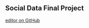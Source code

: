## Social Data Final Project

[editor on GitHub](https://github.com/Iman1997/socialdatawebsite/edit/gh-pages/index.md)

<html lang="en">
  <head>
      <meta charset="utf-8">
      <title>Bokeh Plot</title>
        <script type="text/javascript" src="https://cdn.bokeh.org/bokeh/release/bokeh-2.4.2.min.js"></script>
        <script type="text/javascript">
            Bokeh.set_log_level("info");
        </script>  
  </head>
  <body>
              <div class="bk-root" id="086a0bb3-4878-4a31-9b52-f856897c20e6" data-root-id="1986"></div> 
        <script type="application/json" id="2587">
          {"1860289c-3ef2-45ee-8f95-f5b0a6f41348":{"defs":[],"roots":{"references":[{"attributes":{"tabs":[{"id":"1875"},{"id":"1930"},{"id":"1985"}]},"id":"1986","type":"Tabs"},{"attributes":{"below":[{"id":"1943"}],"center":[{"id":"1946"},{"id":"1950"},{"id":"1981"}],"left":[{"id":"1947"}],"renderers":[{"id":"1969"}],"title":{"id":"1933"},"toolbar":{"id":"1958"},"x_range":{"id":"1935"},"x_scale":{"id":"1939"},"y_range":{"id":"1937"},"y_scale":{"id":"1941"}},"id":"1932","subtype":"Figure","type":"Plot"},{"attributes":{"click_policy":"mute","coordinates":null,"group":null,"items":[{"id":"1982"}]},"id":"1981","type":"Legend"},{"attributes":{"source":{"id":"1931"}},"id":"1970","type":"CDSView"},{"attributes":{"fill_alpha":{"value":0.2},"fill_color":{"value":"#748074"},"hatch_alpha":{"value":0.2},"hatch_color":{"value":"#748074"},"line_alpha":{"value":0.2},"line_color":{"value":"white"},"top":{"field":"SpotPriceDKK"},"x":{"field":"Hour"}},"id":"1968","type":"VBar"},{"attributes":{"coordinates":null,"data_source":{"id":"1931"},"glyph":{"id":"1966"},"group":null,"hover_glyph":null,"muted_glyph":{"id":"1968"},"nonselection_glyph":{"id":"1967"},"view":{"id":"1970"}},"id":"1969","type":"GlyphRenderer"},{"attributes":{"data":{"Month":[1,2,3,4,5,6,7,8,9,10,11,12],"SpotPriceDKK":{"__ndarray__":"xiRqTKJ2aEC5HoXr0f9gQPLmRdCI32FAorLD1OW/XUByMCgHg1xgQEqf9EmfI2pACjmSkCOCZ0Dk/zz+T49xQFft6Ux2JnJA3CfMocdnaEDQHTkhlqxrQM0CA0xYC3FA","dtype":"float64","order":"little","shape":[12]}},"selected":{"id":"1869"},"selection_policy":{"id":"1868"}},"id":"1821","type":"ColumnDataSource"},{"attributes":{"label":{"value":"Hourly energy price"},"renderers":[{"id":"1969"}]},"id":"1982","type":"LegendItem"},{"attributes":{},"id":"1897","type":"WheelZoomTool"},{"attributes":{},"id":"1880","type":"DataRange1d"},{"attributes":{},"id":"1893","type":"BasicTicker"},{"attributes":{},"id":"1889","type":"BasicTicker"},{"attributes":{"axis":{"id":"1833"},"coordinates":null,"group":null,"ticker":null},"id":"1836","type":"Grid"},{"attributes":{"bottom_units":"screen","coordinates":null,"fill_alpha":0.5,"fill_color":"lightgrey","group":null,"left_units":"screen","level":"overlay","line_alpha":1.0,"line_color":"black","line_dash":[4,4],"line_width":2,"right_units":"screen","syncable":false,"top_units":"screen"},"id":"1847","type":"BoxAnnotation"},{"attributes":{},"id":"1829","type":"LinearScale"},{"attributes":{},"id":"1901","type":"HelpTool"},{"attributes":{"callback":null,"renderers":[{"id":"1969"}],"tooltips":[["Hourly energy price","@SpotPriceDKK"]]},"id":"1983","type":"HoverTool"},{"attributes":{},"id":"1831","type":"LinearScale"},{"attributes":{"axis":{"id":"1888"},"coordinates":null,"group":null,"ticker":null},"id":"1891","type":"Grid"},{"attributes":{"axis_label":"Day of week","coordinates":null,"formatter":{"id":"1921"},"group":null,"major_label_policy":{"id":"1922"},"ticker":{"id":"1889"}},"id":"1888","type":"LinearAxis"},{"attributes":{"axis":{"id":"1892"},"coordinates":null,"dimension":1,"group":null,"ticker":null},"id":"1895","type":"Grid"},{"attributes":{},"id":"1884","type":"LinearScale"},{"attributes":{"fill_alpha":{"value":0.1},"fill_color":{"value":"#748074"},"hatch_alpha":{"value":0.1},"hatch_color":{"value":"#748074"},"line_alpha":{"value":0.1},"line_color":{"value":"white"},"top":{"field":"SpotPriceDKK"},"x":{"field":"Month"}},"id":"1857","type":"VBar"},{"attributes":{"axis_label":"Energy price","coordinates":null,"formatter":{"id":"1918"},"group":null,"major_label_policy":{"id":"1919"},"ticker":{"id":"1893"}},"id":"1892","type":"LinearAxis"},{"attributes":{},"id":"1973","type":"BasicTickFormatter"},{"attributes":{},"id":"1886","type":"LinearScale"},{"attributes":{"coordinates":null,"group":null,"text":"Weekly energy price"},"id":"1878","type":"Title"},{"attributes":{"child":{"id":"1877"},"title":"Daily"},"id":"1930","type":"Panel"},{"attributes":{},"id":"1974","type":"AllLabels"},{"attributes":{},"id":"1882","type":"DataRange1d"},{"attributes":{"fill_alpha":{"value":0.1},"fill_color":{"value":"#748074"},"hatch_alpha":{"value":0.1},"hatch_color":{"value":"#748074"},"line_alpha":{"value":0.1},"line_color":{"value":"white"},"top":{"field":"SpotPriceDKK"},"x":{"field":"Weekday"}},"id":"1912","type":"VBar"},{"attributes":{},"id":"1976","type":"BasicTickFormatter"},{"attributes":{},"id":"1896","type":"PanTool"},{"attributes":{"overlay":{"id":"1902"}},"id":"1898","type":"BoxZoomTool"},{"attributes":{"axis":{"id":"1837"},"coordinates":null,"dimension":1,"group":null,"ticker":null},"id":"1840","type":"Grid"},{"attributes":{},"id":"1899","type":"SaveTool"},{"attributes":{},"id":"1977","type":"AllLabels"},{"attributes":{},"id":"1900","type":"ResetTool"},{"attributes":{"bottom_units":"screen","coordinates":null,"fill_alpha":0.5,"fill_color":"lightgrey","group":null,"left_units":"screen","level":"overlay","line_alpha":1.0,"line_color":"black","line_dash":[4,4],"line_width":2,"right_units":"screen","syncable":false,"top_units":"screen"},"id":"1902","type":"BoxAnnotation"},{"attributes":{},"id":"1838","type":"BasicTicker"},{"attributes":{"source":{"id":"1876"}},"id":"1915","type":"CDSView"},{"attributes":{},"id":"1924","type":"Selection"},{"attributes":{},"id":"1978","type":"UnionRenderers"},{"attributes":{"data":{"SpotPriceDKK":{"__ndarray__":"kl8s+QUga0CpZjdDAE9sQDcFmYhR4GtANPguV6Zfa0ALGxfYB3prQK+6d0hUjGNA+OP2yyf7X0A=","dtype":"float64","order":"little","shape":[7]},"Weekday":[0,1,2,3,4,5,6]},"selected":{"id":"1924"},"selection_policy":{"id":"1923"}},"id":"1876","type":"ColumnDataSource"},{"attributes":{"source":{"id":"1821"}},"id":"1860","type":"CDSView"},{"attributes":{},"id":"1979","type":"Selection"},{"attributes":{"fill_color":{"value":"#748074"},"hatch_color":{"value":"#748074"},"line_color":{"value":"white"},"top":{"field":"SpotPriceDKK"},"x":{"field":"Weekday"}},"id":"1911","type":"VBar"},{"attributes":{"axis_label":"Month of year","coordinates":null,"formatter":{"id":"1866"},"group":null,"major_label_policy":{"id":"1867"},"ticker":{"id":"1834"}},"id":"1833","type":"LinearAxis"},{"attributes":{"tools":[{"id":"1841"},{"id":"1842"},{"id":"1843"},{"id":"1844"},{"id":"1845"},{"id":"1846"},{"id":"1873"}]},"id":"1848","type":"Toolbar"},{"attributes":{},"id":"1923","type":"UnionRenderers"},{"attributes":{"click_policy":"mute","coordinates":null,"group":null,"items":[{"id":"1872"}]},"id":"1871","type":"Legend"},{"attributes":{},"id":"1834","type":"BasicTicker"},{"attributes":{"fill_alpha":{"value":0.2},"fill_color":{"value":"#748074"},"hatch_alpha":{"value":0.2},"hatch_color":{"value":"#748074"},"line_alpha":{"value":0.2},"line_color":{"value":"white"},"top":{"field":"SpotPriceDKK"},"x":{"field":"Month"}},"id":"1858","type":"VBar"},{"attributes":{"label":{"value":"Monthly energy price"},"renderers":[{"id":"1859"}]},"id":"1872","type":"LegendItem"},{"attributes":{"coordinates":null,"data_source":{"id":"1821"},"glyph":{"id":"1856"},"group":null,"hover_glyph":null,"muted_glyph":{"id":"1858"},"nonselection_glyph":{"id":"1857"},"view":{"id":"1860"}},"id":"1859","type":"GlyphRenderer"},{"attributes":{"axis_label":"Energy price","coordinates":null,"formatter":{"id":"1863"},"group":null,"major_label_policy":{"id":"1864"},"ticker":{"id":"1838"}},"id":"1837","type":"LinearAxis"},{"attributes":{"below":[{"id":"1888"}],"center":[{"id":"1891"},{"id":"1895"},{"id":"1926"}],"left":[{"id":"1892"}],"renderers":[{"id":"1914"}],"title":{"id":"1878"},"toolbar":{"id":"1903"},"x_range":{"id":"1880"},"x_scale":{"id":"1884"},"y_range":{"id":"1882"},"y_scale":{"id":"1886"}},"id":"1877","subtype":"Figure","type":"Plot"},{"attributes":{"coordinates":null,"data_source":{"id":"1876"},"glyph":{"id":"1911"},"group":null,"hover_glyph":null,"muted_glyph":{"id":"1913"},"nonselection_glyph":{"id":"1912"},"view":{"id":"1915"}},"id":"1914","type":"GlyphRenderer"},{"attributes":{"callback":null,"renderers":[{"id":"1859"}],"tooltips":[["Monthly energy price","@SpotPriceDKK"]]},"id":"1873","type":"HoverTool"},{"attributes":{"click_policy":"mute","coordinates":null,"group":null,"items":[{"id":"1927"}]},"id":"1926","type":"Legend"},{"attributes":{"data":{"Hour":[0,1,2,3,4,5,6,7,8,9,10,11,12,13,14,15,16,17,18,19,20,21,22,23],"SpotPriceDKK":{"__ndarray__":"3rZETPOCYkA8W1xUbadgQAR6DSuvLl9Aop/OX7U7XkD3Qml4jH1fQHRVkiDr02FA1nMznsU8Z0CIppCsxeZtQOy8SrhLl3BAM/WsT8i4bkCRR5Wr7ExsQPsA2VUcImtABbm5VCShaUDn8JGWlRxoQH4m1L5WHGdAzAcix07EZ0AgaVnJa/ppQCd919OtaG9AqSn3Xvu+cEAoVi3wIy9xQFEM1R7RXm5AuEhguMTkakAhs6NRekBoQPqBm6VddmRA","dtype":"float64","order":"little","shape":[24]}},"selected":{"id":"1979"},"selection_policy":{"id":"1978"}},"id":"1931","type":"ColumnDataSource"},{"attributes":{"tools":[{"id":"1896"},{"id":"1897"},{"id":"1898"},{"id":"1899"},{"id":"1900"},{"id":"1901"},{"id":"1928"}]},"id":"1903","type":"Toolbar"},{"attributes":{"callback":null,"renderers":[{"id":"1914"}],"tooltips":[["Weekly energy price","@SpotPriceDKK"]]},"id":"1928","type":"HoverTool"},{"attributes":{"label":{"value":"Weekly energy price"},"renderers":[{"id":"1914"}]},"id":"1927","type":"LegendItem"},{"attributes":{"fill_alpha":{"value":0.2},"fill_color":{"value":"#748074"},"hatch_alpha":{"value":0.2},"hatch_color":{"value":"#748074"},"line_alpha":{"value":0.2},"line_color":{"value":"white"},"top":{"field":"SpotPriceDKK"},"x":{"field":"Weekday"}},"id":"1913","type":"VBar"},{"attributes":{"fill_color":{"value":"#748074"},"hatch_color":{"value":"#748074"},"line_color":{"value":"white"},"top":{"field":"SpotPriceDKK"},"x":{"field":"Hour"}},"id":"1966","type":"VBar"},{"attributes":{"coordinates":null,"group":null,"text":"Monthly energy price"},"id":"1823","type":"Title"},{"attributes":{},"id":"1827","type":"DataRange1d"},{"attributes":{},"id":"1825","type":"DataRange1d"},{"attributes":{},"id":"1869","type":"Selection"},{"attributes":{},"id":"1868","type":"UnionRenderers"},{"attributes":{},"id":"1918","type":"BasicTickFormatter"},{"attributes":{},"id":"1864","type":"AllLabels"},{"attributes":{},"id":"1919","type":"AllLabels"},{"attributes":{},"id":"1952","type":"WheelZoomTool"},{"attributes":{},"id":"1935","type":"DataRange1d"},{"attributes":{},"id":"1921","type":"BasicTickFormatter"},{"attributes":{"axis":{"id":"1947"},"coordinates":null,"dimension":1,"group":null,"ticker":null},"id":"1950","type":"Grid"},{"attributes":{},"id":"1845","type":"ResetTool"},{"attributes":{},"id":"1844","type":"SaveTool"},{"attributes":{},"id":"1922","type":"AllLabels"},{"attributes":{},"id":"1948","type":"BasicTicker"},{"attributes":{},"id":"1944","type":"BasicTicker"},{"attributes":{},"id":"1863","type":"BasicTickFormatter"},{"attributes":{},"id":"1954","type":"SaveTool"},{"attributes":{"axis_label":"Energy price","coordinates":null,"formatter":{"id":"1973"},"group":null,"major_label_policy":{"id":"1974"},"ticker":{"id":"1948"}},"id":"1947","type":"LinearAxis"},{"attributes":{},"id":"1846","type":"HelpTool"},{"attributes":{"child":{"id":"1932"},"title":"Hourly"},"id":"1985","type":"Panel"},{"attributes":{},"id":"1841","type":"PanTool"},{"attributes":{},"id":"1867","type":"AllLabels"},{"attributes":{"axis_label":"Hour of day","coordinates":null,"formatter":{"id":"1976"},"group":null,"major_label_policy":{"id":"1977"},"ticker":{"id":"1944"}},"id":"1943","type":"LinearAxis"},{"attributes":{},"id":"1939","type":"LinearScale"},{"attributes":{"overlay":{"id":"1957"}},"id":"1953","type":"BoxZoomTool"},{"attributes":{},"id":"1955","type":"ResetTool"},{"attributes":{"fill_color":{"value":"#748074"},"hatch_color":{"value":"#748074"},"line_color":{"value":"white"},"top":{"field":"SpotPriceDKK"},"x":{"field":"Month"}},"id":"1856","type":"VBar"},{"attributes":{"coordinates":null,"group":null,"text":"Hourly energy price"},"id":"1933","type":"Title"},{"attributes":{},"id":"1842","type":"WheelZoomTool"},{"attributes":{},"id":"1941","type":"LinearScale"},{"attributes":{},"id":"1956","type":"HelpTool"},{"attributes":{"fill_alpha":{"value":0.1},"fill_color":{"value":"#748074"},"hatch_alpha":{"value":0.1},"hatch_color":{"value":"#748074"},"line_alpha":{"value":0.1},"line_color":{"value":"white"},"top":{"field":"SpotPriceDKK"},"x":{"field":"Hour"}},"id":"1967","type":"VBar"},{"attributes":{},"id":"1937","type":"DataRange1d"},{"attributes":{"axis":{"id":"1943"},"coordinates":null,"group":null,"ticker":null},"id":"1946","type":"Grid"},{"attributes":{"bottom_units":"screen","coordinates":null,"fill_alpha":0.5,"fill_color":"lightgrey","group":null,"left_units":"screen","level":"overlay","line_alpha":1.0,"line_color":"black","line_dash":[4,4],"line_width":2,"right_units":"screen","syncable":false,"top_units":"screen"},"id":"1957","type":"BoxAnnotation"},{"attributes":{"child":{"id":"1822"},"title":"Monthly"},"id":"1875","type":"Panel"},{"attributes":{},"id":"1951","type":"PanTool"},{"attributes":{"tools":[{"id":"1951"},{"id":"1952"},{"id":"1953"},{"id":"1954"},{"id":"1955"},{"id":"1956"},{"id":"1983"}]},"id":"1958","type":"Toolbar"},{"attributes":{"overlay":{"id":"1847"}},"id":"1843","type":"BoxZoomTool"},{"attributes":{"below":[{"id":"1833"}],"center":[{"id":"1836"},{"id":"1840"},{"id":"1871"}],"left":[{"id":"1837"}],"renderers":[{"id":"1859"}],"title":{"id":"1823"},"toolbar":{"id":"1848"},"x_range":{"id":"1825"},"x_scale":{"id":"1829"},"y_range":{"id":"1827"},"y_scale":{"id":"1831"}},"id":"1822","subtype":"Figure","type":"Plot"},{"attributes":{},"id":"1866","type":"BasicTickFormatter"}],"root_ids":["1986"]},"title":"Bokeh Application","version":"2.4.2"}}
        </script>
        <script type="text/javascript">
          (function() {
            const fn = function() {
              Bokeh.safely(function() {
                (function(root) {
                  function embed_document(root) {
                    
                  const docs_json = document.getElementById('2587').textContent;
                  const render_items = [{"docid":"1860289c-3ef2-45ee-8f95-f5b0a6f41348","root_ids":["1986"],"roots":{"1986":"086a0bb3-4878-4a31-9b52-f856897c20e6"}}];
                  root.Bokeh.embed.embed_items(docs_json, render_items);
                
                  }
                  if (root.Bokeh !== undefined) {
                    embed_document(root);
                  } else {
                    let attempts = 0;
                    const timer = setInterval(function(root) {
                      if (root.Bokeh !== undefined) {
                        clearInterval(timer);
                        embed_document(root);
                      } else {
                        attempts++;
                        if (attempts > 100) {
                          clearInterval(timer);
                          console.log("Bokeh: ERROR: Unable to run BokehJS code because BokehJS library is missing");
                        }
                      }
                    }, 10, root)
                  }
                })(window);
              });
            };
            if (document.readyState != "loading") fn();
            else document.addEventListener("DOMContentLoaded", fn);
          })();
        </script>
  </body>
</html>

<html lang="en">
  <head>
      <meta charset="utf-8">
      <title>Bokeh Plot</title>  
        <script type="text/javascript" src="https://cdn.bokeh.org/bokeh/release/bokeh-2.4.2.min.js"></script>
        <script type="text/javascript">
            Bokeh.set_log_level("info");
        </script>  
  </head>
  <body>
              <div class="bk-root" id="cb082558-90ac-4ed5-8fd0-d5d1c013297c" data-root-id="5807"></div>
         <script type="application/json" id="6624">
          {"5b117451-04a4-4d11-a886-641847ffa203":{"defs":[],"roots":{"references":[{"attributes":{"tabs":[{"id":"5806"},{"id":"5733"},{"id":"4769"}]},"id":"5807","type":"Tabs"},{"attributes":{"source":{"id":"3115"}},"id":"5717","type":"CDSView"},{"attributes":{"source":{"id":"3114"}},"id":"5699","type":"CDSView"},{"attributes":{},"id":"5673","type":"BasicTicker"},{"attributes":{"source":{"id":"3189"}},"id":"4735","type":"CDSView"},{"attributes":{"below":[{"id":"5672"}],"center":[{"id":"5675"},{"id":"5679"},{"id":"5710"}],"left":[{"id":"5676"}],"renderers":[{"id":"5698"},{"id":"5716"}],"title":{"id":"5662"},"toolbar":{"id":"5687"},"x_range":{"id":"5664"},"x_scale":{"id":"5668"},"y_range":{"id":"5666"},"y_scale":{"id":"5670"}},"id":"5661","subtype":"Figure","type":"Plot"},{"attributes":{"overlay":{"id":"5686"}},"id":"5682","type":"BoxZoomTool"},{"attributes":{"click_policy":"mute","coordinates":null,"group":null,"items":[{"id":"5711"},{"id":"5730"}]},"id":"5710","type":"Legend"},{"attributes":{},"id":"3108","type":"Selection"},{"attributes":{"source":{"id":"3039"}},"id":"5772","type":"CDSView"},{"attributes":{"data":{"Month":{"__ndarray__":"AAAAAAAA8D8AAAAAAAAAQAAAAAAAAAhAAAAAAAAAEEAAAAAAAAAUQAAAAAAAABhAAAAAAAAAHEAAAAAAAAAgQAAAAAAAACJAAAAAAAAAJEAAAAAAAAAmQAAAAAAAAChA","dtype":"float64","order":"little","shape":[12]},"Sum":{"__ndarray__":"927+SPt9sECrVguL/tywQO1z5rxlea9AaEUjAb0ZrEDU4Twzx76rQEZGRfKDaaxAU3sgtZOqqkDMd8B8z8esQNhsq5REiqxAOik0gkOyrkB/xjymmyWwQFxHbS96ALBA","dtype":"float64","order":"little","shape":[12]},"fraction":{"__ndarray__":"/9dV/eIB5z9ABCiw+CDsPxgoF/K22e8/O40yzUS18D8WyQFAYF7wPz6lZXIg8O8/+iOsllZI8D8ZDqOXG4LwPzWQcYdIOfA/JB8Jeb3w8D86sLBxr8XwP2PR70ilBfA/","dtype":"float64","order":"little","shape":[12]}},"selected":{"id":"3088"},"selection_policy":{"id":"3087"}},"id":"3039","type":"ColumnDataSource"},{"attributes":{},"id":"3183","type":"Selection"},{"attributes":{},"id":"3258","type":"Selection"},{"attributes":{"fill_alpha":{"value":0.2},"fill_color":{"value":"#748074"},"hatch_alpha":{"value":0.2},"hatch_color":{"value":"#748074"},"line_alpha":{"value":0.2},"line_color":{"value":"white"},"top":{"field":"Sum"},"x":{"field":"Weekday"}},"id":"5697","type":"VBar"},{"attributes":{"fill_alpha":{"value":0.2},"fill_color":{"value":"#748074"},"hatch_alpha":{"value":0.2},"hatch_color":{"value":"#748074"},"line_alpha":{"value":0.2},"line_color":{"value":"white"},"top":{"field":"Sum"},"x":{"field":"Hour"}},"id":"4733","type":"VBar"},{"attributes":{},"id":"3182","type":"UnionRenderers"},{"attributes":{"coordinates":null,"data_source":{"id":"3114"},"glyph":{"id":"5695"},"group":null,"hover_glyph":null,"muted_glyph":{"id":"5697"},"nonselection_glyph":{"id":"5696"},"view":{"id":"5699"}},"id":"5698","type":"GlyphRenderer"},{"attributes":{"coordinates":null,"data_source":{"id":"3189"},"glyph":{"id":"4731"},"group":null,"hover_glyph":null,"muted_glyph":{"id":"4733"},"nonselection_glyph":{"id":"4732"},"view":{"id":"4735"}},"id":"4734","type":"GlyphRenderer"},{"attributes":{},"id":"5756","type":"SaveTool"},{"attributes":{"click_policy":"mute","coordinates":null,"group":null,"items":[{"id":"5784"},{"id":"5803"}]},"id":"5783","type":"Legend"},{"attributes":{"label":{"value":"Daily average green production (MWh/h)"},"renderers":[{"id":"5716"}]},"id":"5730","type":"LegendItem"},{"attributes":{},"id":"3107","type":"UnionRenderers"},{"attributes":{},"id":"3257","type":"UnionRenderers"},{"attributes":{"fill_alpha":{"value":0.2},"fill_color":{"value":"#748074"},"hatch_alpha":{"value":0.2},"hatch_color":{"value":"#748074"},"line_alpha":{"value":0.2},"line_color":{"value":"white"},"top":{"field":"Sum"},"x":{"field":"Month"}},"id":"5770","type":"VBar"},{"attributes":{"coordinates":null,"data_source":{"id":"3039"},"glyph":{"id":"5768"},"group":null,"hover_glyph":null,"muted_glyph":{"id":"5770"},"nonselection_glyph":{"id":"5769"},"view":{"id":"5772"}},"id":"5771","type":"GlyphRenderer"},{"attributes":{},"id":"5666","type":"DataRange1d"},{"attributes":{"label":{"value":"Monthly average production (MWh/h)"},"renderers":[{"id":"5771"}]},"id":"5784","type":"LegendItem"},{"attributes":{"coordinates":null,"group":null,"text":"Daily average production (MWh/h)"},"id":"5662","type":"Title"},{"attributes":{"tools":[{"id":"5753"},{"id":"5754"},{"id":"5755"},{"id":"5756"},{"id":"5757"},{"id":"5758"},{"id":"5804"}]},"id":"5760","type":"Toolbar"},{"attributes":{"fill_alpha":{"value":0.1},"fill_color":{"value":"#748074"},"hatch_alpha":{"value":0.1},"hatch_color":{"value":"#748074"},"line_alpha":{"value":0.1},"line_color":{"value":"white"},"top":{"field":"Sum"},"x":{"field":"Weekday"}},"id":"5696","type":"VBar"},{"attributes":{},"id":"5668","type":"LinearScale"},{"attributes":{"coordinates":null,"group":null,"text":"Hourly average production (MWh/h)"},"id":"4698","type":"Title"},{"attributes":{"fill_alpha":{"value":0.2},"fill_color":{"value":"green"},"hatch_alpha":{"value":0.2},"hatch_color":{"value":"green"},"line_alpha":{"value":0.2},"line_color":{"value":"white"},"top":{"field":"Sum"},"x":{"field":"Weekday"}},"id":"5715","type":"VBar"},{"attributes":{},"id":"5680","type":"PanTool"},{"attributes":{"source":{"id":"3040"}},"id":"5790","type":"CDSView"},{"attributes":{},"id":"5754","type":"WheelZoomTool"},{"attributes":{"coordinates":null,"data_source":{"id":"3115"},"glyph":{"id":"5713"},"group":null,"hover_glyph":null,"muted_glyph":{"id":"5715"},"nonselection_glyph":{"id":"5714"},"view":{"id":"5717"}},"id":"5716","type":"GlyphRenderer"},{"attributes":{"data":{"OffshoreWindPower":{"__ndarray__":"1m09pLtDhkBCw811mkWGQMwjxjxi2IZAYLqLFRx7h0B/U55LNJyFQPSRTDgRS4dARpAvJK67iEA=","dtype":"float64","order":"little","shape":[7]},"OnshoreWindPower":{"__ndarray__":"WvasoxYFkECtpSdH0yGQQKGjCzq67JBAglG97/mikUA4qLadpuyOQDmLUcUr3ZFAfi40jwe4lEA=","dtype":"float64","order":"little","shape":[7]},"SolarPower":{"__ndarray__":"U46bOFTtYkDo6hS1h5piQLs3sHsDK2JAPzWsDlVAYkBri4MFxZ9hQDEFs1ht4WBAiSO9VnDnX0A=","dtype":"float64","order":"little","shape":[7]},"Sum":{"__ndarray__":"Dx/f/J6EnUCrJLF48ZedQH685MdLnp5AWrVYnJKon0BJ71oVZnicQNk0jgzinp9AbORb0yqKoUA=","dtype":"float64","order":"little","shape":[7]},"Weekday":{"__ndarray__":"AAAAAAAAAAAAAAAAAADwPwAAAAAAAABAAAAAAAAACEAAAAAAAAAQQAAAAAAAABRAAAAAAAAAGEA=","dtype":"float64","order":"little","shape":[7]}},"selected":{"id":"3183"},"selection_policy":{"id":"3182"}},"id":"3115","type":"ColumnDataSource"},{"attributes":{"bottom_units":"screen","coordinates":null,"fill_alpha":0.5,"fill_color":"lightgrey","group":null,"left_units":"screen","level":"overlay","line_alpha":1.0,"line_color":"black","line_dash":[4,4],"line_width":2,"right_units":"screen","syncable":false,"top_units":"screen"},"id":"5759","type":"BoxAnnotation"},{"attributes":{},"id":"4738","type":"BasicTickFormatter"},{"attributes":{"axis_label":"Average production (MWh/h)","coordinates":null,"formatter":{"id":"5775"},"group":null,"major_label_policy":{"id":"5776"},"ticker":{"id":"5750"}},"id":"5749","type":"LinearAxis"},{"attributes":{},"id":"5683","type":"SaveTool"},{"attributes":{},"id":"5750","type":"BasicTicker"},{"attributes":{"fill_alpha":{"value":0.1},"fill_color":{"value":"green"},"hatch_alpha":{"value":0.1},"hatch_color":{"value":"green"},"line_alpha":{"value":0.1},"line_color":{"value":"white"},"top":{"field":"Sum"},"x":{"field":"Weekday"}},"id":"5714","type":"VBar"},{"attributes":{},"id":"4739","type":"AllLabels"},{"attributes":{"below":[{"id":"5745"}],"center":[{"id":"5748"},{"id":"5752"},{"id":"5783"}],"left":[{"id":"5749"}],"renderers":[{"id":"5771"},{"id":"5789"}],"title":{"id":"5735"},"toolbar":{"id":"5760"},"x_range":{"id":"5737"},"x_scale":{"id":"5741"},"y_range":{"id":"5739"},"y_scale":{"id":"5743"}},"id":"5734","subtype":"Figure","type":"Plot"},{"attributes":{"fill_color":{"value":"#748074"},"hatch_color":{"value":"#748074"},"line_color":{"value":"white"},"top":{"field":"Sum"},"x":{"field":"Hour"}},"id":"4731","type":"VBar"},{"attributes":{},"id":"4741","type":"BasicTickFormatter"},{"attributes":{"fill_alpha":{"value":0.1},"fill_color":{"value":"#748074"},"hatch_alpha":{"value":0.1},"hatch_color":{"value":"#748074"},"line_alpha":{"value":0.1},"line_color":{"value":"white"},"top":{"field":"Sum"},"x":{"field":"Hour"}},"id":"4732","type":"VBar"},{"attributes":{"below":[{"id":"4708"}],"center":[{"id":"4711"},{"id":"4715"},{"id":"4746"}],"left":[{"id":"4712"}],"renderers":[{"id":"4734"},{"id":"4752"}],"title":{"id":"4698"},"toolbar":{"id":"4723"},"x_range":{"id":"4700"},"x_scale":{"id":"4704"},"y_range":{"id":"4702"},"y_scale":{"id":"4706"}},"id":"4697","subtype":"Figure","type":"Plot"},{"attributes":{},"id":"5670","type":"LinearScale"},{"attributes":{"data":{"Hour":[0,1,2,3,4,5,6,7,8,9,10,11,12,13,14,15,16,17,18,19,20,21,22,23],"OffshoreWindPower":{"__ndarray__":"4bGTLfllh0CGwpkg/UyHQAuIHquCyYZAgSbpral0hkDswdmajEOGQDHzoWFZS4ZAsITJcbNyhkDUMRWCZsuGQNN1vsmZ2IZAHapd7xCMhkAN9vHcD0KGQD88oY06LYZApuMeI5HohUACxMvq5paFQG8g3+d1goVAgYN36kHbhUBQ/3Cn2baGQHkkgeodkIdAQS7xZyL3h0DfJmo/6GGIQFyCgWuva4hABDNnCVhGiEAxA3UEll6IQBpzx63nA4hA","dtype":"float64","order":"little","shape":[24]},"OnshoreWindPower":{"__ndarray__":"NiFU1clrkEBX3dVo62eQQLuc7zLVSJBA74OZykZEkEDnyqamjTWQQO/l815+B5BAaGZ9KN6jj0AznohXW6GPQNEsMmjPNpBATSNGJWSWkECm8eUKYUaRQO1yEkZEBJJA5zaZ6sNkkkCRKJa3HKCSQH0muyn6rZJABr0KmtLSkkAlE+ye8+6SQIqRmtow1pJAXgl8IS+TkkAGBx1Z8w2SQOMwGbEeZZFAS7uCGT/ckEDKi57b5LaQQA49W8E1gpBA","dtype":"float64","order":"little","shape":[24]},"SolarPower":{"__ndarray__":"aRWTVjFp+T9pFZNWMWn5P+xLCrIpe/k/n3fnmPN++T8+1gD/eaL6P7wwqY+iuBFA0TdQdeTYM0B2czF9LqhNQOhHCa1O9WBAG2rMHbfSbEDq2qfN+TB0QI9BZOqJTnhAphzBH2d5ekCN6hCh73Z6QAFpSWn7mHhAn7j+x+N2dUDNySPykQxxQAj/vujQJ2hAnfn+NFyiXEDxVrL6U9VKQFnm57rTIzJAxRX9Jfj6DkDgymFg5iz8P76xOs50Cvo/","dtype":"float64","order":"little","shape":[24]},"Sum":{"__ndarray__":"655zuCAlnEBfY3hFxBScQFNj61L1s5tADlF0XvuEm0ATbJOS/F2bQLmIVLLjPptAa7b4Xqxam0Cgc7hgoiOcQLeQsiLGwZ1An4WugMN2n0CzcWS207mgQLgQvgNCl6FA8ncMIrP7oUCbIqAKpgSiQHqI/vu5yqFAdxajQBaPoUCgwpZ3wkahQNSBefac0aBADEhiDHMsoEAuracYkhWfQKqRxbWF451AWFNJmugOnUDVJXEXO+2cQEeFcjWsipxA","dtype":"float64","order":"little","shape":[24]}},"selected":{"id":"3258"},"selection_policy":{"id":"3257"}},"id":"3190","type":"ColumnDataSource"},{"attributes":{"fill_color":{"value":"green"},"hatch_color":{"value":"green"},"line_color":{"value":"white"},"top":{"field":"Sum"},"x":{"field":"Hour"}},"id":"4749","type":"VBar"},{"attributes":{},"id":"4742","type":"AllLabels"},{"attributes":{},"id":"4700","type":"DataRange1d"},{"attributes":{},"id":"4702","type":"DataRange1d"},{"attributes":{},"id":"5775","type":"BasicTickFormatter"},{"attributes":{},"id":"4706","type":"LinearScale"},{"attributes":{"axis_label":"Average production (MWh/h)","coordinates":null,"formatter":{"id":"5702"},"group":null,"major_label_policy":{"id":"5703"},"ticker":{"id":"5677"}},"id":"5676","type":"LinearAxis"},{"attributes":{},"id":"5776","type":"AllLabels"},{"attributes":{},"id":"4709","type":"BasicTicker"},{"attributes":{"axis":{"id":"4708"},"coordinates":null,"group":null,"ticker":null},"id":"4711","type":"Grid"},{"attributes":{"fill_color":{"value":"#748074"},"hatch_color":{"value":"#748074"},"line_color":{"value":"white"},"top":{"field":"Sum"},"x":{"field":"Weekday"}},"id":"5695","type":"VBar"},{"attributes":{},"id":"4704","type":"LinearScale"},{"attributes":{},"id":"5778","type":"BasicTickFormatter"},{"attributes":{"axis_label":"Hour of day","coordinates":null,"formatter":{"id":"4741"},"group":null,"major_label_policy":{"id":"4742"},"ticker":{"id":"4709"}},"id":"4708","type":"LinearAxis"},{"attributes":{},"id":"5753","type":"PanTool"},{"attributes":{},"id":"5664","type":"DataRange1d"},{"attributes":{"fill_alpha":{"value":0.1},"fill_color":{"value":"#748074"},"hatch_alpha":{"value":0.1},"hatch_color":{"value":"#748074"},"line_alpha":{"value":0.1},"line_color":{"value":"white"},"top":{"field":"Sum"},"x":{"field":"Month"}},"id":"5769","type":"VBar"},{"attributes":{},"id":"5779","type":"AllLabels"},{"attributes":{},"id":"5677","type":"BasicTicker"},{"attributes":{"overlay":{"id":"4722"}},"id":"4718","type":"BoxZoomTool"},{"attributes":{"label":{"value":"Hourly average production (MWh/h)"},"renderers":[{"id":"4734"}]},"id":"4747","type":"LegendItem"},{"attributes":{"axis_label":"Average production (MWh/h)","coordinates":null,"formatter":{"id":"4738"},"group":null,"major_label_policy":{"id":"4739"},"ticker":{"id":"4713"}},"id":"4712","type":"LinearAxis"},{"attributes":{"label":{"value":"Monthly average green production (MWh/h)"},"renderers":[{"id":"5789"}]},"id":"5803","type":"LegendItem"},{"attributes":{},"id":"4721","type":"HelpTool"},{"attributes":{"fill_color":{"value":"green"},"hatch_color":{"value":"green"},"line_color":{"value":"white"},"top":{"field":"Sum"},"x":{"field":"Weekday"}},"id":"5713","type":"VBar"},{"attributes":{},"id":"4713","type":"BasicTicker"},{"attributes":{},"id":"4719","type":"SaveTool"},{"attributes":{},"id":"5681","type":"WheelZoomTool"},{"attributes":{},"id":"4720","type":"ResetTool"},{"attributes":{"axis":{"id":"5676"},"coordinates":null,"dimension":1,"group":null,"ticker":null},"id":"5679","type":"Grid"},{"attributes":{"axis_label":"Day of week","coordinates":null,"formatter":{"id":"5705"},"group":null,"major_label_policy":{"id":"5706"},"ticker":{"id":"5673"}},"id":"5672","type":"LinearAxis"},{"attributes":{"axis":{"id":"5672"},"coordinates":null,"group":null,"ticker":null},"id":"5675","type":"Grid"},{"attributes":{"overlay":{"id":"5759"}},"id":"5755","type":"BoxZoomTool"},{"attributes":{"axis":{"id":"5749"},"coordinates":null,"dimension":1,"group":null,"ticker":null},"id":"5752","type":"Grid"},{"attributes":{"bottom_units":"screen","coordinates":null,"fill_alpha":0.5,"fill_color":"lightgrey","group":null,"left_units":"screen","level":"overlay","line_alpha":1.0,"line_color":"black","line_dash":[4,4],"line_width":2,"right_units":"screen","syncable":false,"top_units":"screen"},"id":"4722","type":"BoxAnnotation"},{"attributes":{},"id":"5741","type":"LinearScale"},{"attributes":{"axis_label":"Month of year","coordinates":null,"formatter":{"id":"5778"},"group":null,"major_label_policy":{"id":"5779"},"ticker":{"id":"5746"}},"id":"5745","type":"LinearAxis"},{"attributes":{"tools":[{"id":"4716"},{"id":"4717"},{"id":"4718"},{"id":"4719"},{"id":"4720"},{"id":"4721"},{"id":"4767"}]},"id":"4723","type":"Toolbar"},{"attributes":{"axis":{"id":"4712"},"coordinates":null,"dimension":1,"group":null,"ticker":null},"id":"4715","type":"Grid"},{"attributes":{"fill_color":{"value":"#748074"},"hatch_color":{"value":"#748074"},"line_color":{"value":"white"},"top":{"field":"Sum"},"x":{"field":"Month"}},"id":"5768","type":"VBar"},{"attributes":{},"id":"5757","type":"ResetTool"},{"attributes":{},"id":"5758","type":"HelpTool"},{"attributes":{"axis":{"id":"5745"},"coordinates":null,"group":null,"ticker":null},"id":"5748","type":"Grid"},{"attributes":{"coordinates":null,"group":null,"text":"Monthly average production (MWh/h)"},"id":"5735","type":"Title"},{"attributes":{"click_policy":"mute","coordinates":null,"group":null,"items":[{"id":"4747"},{"id":"4766"}]},"id":"4746","type":"Legend"},{"attributes":{"fill_color":{"value":"green"},"hatch_color":{"value":"green"},"line_color":{"value":"white"},"top":{"field":"Sum"},"x":{"field":"Month"}},"id":"5786","type":"VBar"},{"attributes":{},"id":"5746","type":"BasicTicker"},{"attributes":{"label":{"value":"Daily average production (MWh/h)"},"renderers":[{"id":"5698"}]},"id":"5711","type":"LegendItem"},{"attributes":{"child":{"id":"5661"},"title":"Daily"},"id":"5733","type":"Panel"},{"attributes":{},"id":"5737","type":"DataRange1d"},{"attributes":{"data":{"Hour":[0,1,2,3,4,5,6,7,8,9,10,11,12,13,14,15,16,17,18,19,20,21,22,23],"Sum":{"__ndarray__":"eeve7YeDqEBpg5FV9J6nQEqxwdcpMqdAP3jsZMstp0C6qCh8THunQKXCxPuxoKhAcO/I31Guq0Dxkv3R5EivQG8WXvr+o7BAf+qGFEH3sED6iMEqRT2xQIbQYAg9MrFAQvNCsA/+sEAjMgyH1uKwQEnZHKR7mLBAp8gtc89RsEAJ0LSb+YewQNiLKGhzorFAI6kFFjqDsUDdzxb23Y+wQLf1tZEYUa9Alf3oJua0rUALfDixSd+rQItzAFDE56lA","dtype":"float64","order":"little","shape":[24]},"fraction":{"__ndarray__":"lBbwWhB24z//11X94gHnP0AEKLD4IOw/GCgX8rbZ7z87jTLNRLXwPxbJAUBgXvA/PqVlciDw7z/6I6yWVkjwPxkOo5cbgvA/NZBxh0g58D8kHwl5vfDwPzqwsHGvxfA/Y9HvSKUF8D8AVlrowi/vP7ILRuGR8u0/8wZdMrc27D/1t9cngN/pP5NF8u2GiOg/ELacLgQs6T8kO3v3223pP2S2p844v+k/MMHBx3p07T9b8wsab53vPzW+jEAKgvA/","dtype":"float64","order":"little","shape":[24]}},"selected":{"id":"3238"},"selection_policy":{"id":"3237"}},"id":"3189","type":"ColumnDataSource"},{"attributes":{"callback":null,"formatters":{"$Sum":"numeral"},"renderers":[{"id":"5698"}],"tooltips":[["Sum of average daily production (MWh/h)","@Sum{0.00}"],["Average fraction of daily green production (MWh/h)","@fraction"]]},"id":"5731","type":"HoverTool"},{"attributes":{},"id":"3087","type":"UnionRenderers"},{"attributes":{},"id":"5739","type":"DataRange1d"},{"attributes":{},"id":"3088","type":"Selection"},{"attributes":{},"id":"5743","type":"LinearScale"},{"attributes":{},"id":"5705","type":"BasicTickFormatter"},{"attributes":{},"id":"4716","type":"PanTool"},{"attributes":{"callback":null,"formatters":{"$Sum":"numeral"},"renderers":[{"id":"4734"}],"tooltips":[["Sum of average hourly production (MWh/h)","@Sum{0.00}"],["Average fraction of hourly green production (MWh/h)","@fraction"]]},"id":"4767","type":"HoverTool"},{"attributes":{"coordinates":null,"data_source":{"id":"3190"},"glyph":{"id":"4749"},"group":null,"hover_glyph":null,"muted_glyph":{"id":"4751"},"nonselection_glyph":{"id":"4750"},"view":{"id":"4753"}},"id":"4752","type":"GlyphRenderer"},{"attributes":{"child":{"id":"4697"},"title":"Hourly"},"id":"4769","type":"Panel"},{"attributes":{"fill_alpha":{"value":0.1},"fill_color":{"value":"green"},"hatch_alpha":{"value":0.1},"hatch_color":{"value":"green"},"line_alpha":{"value":0.1},"line_color":{"value":"white"},"top":{"field":"Sum"},"x":{"field":"Hour"}},"id":"4750","type":"VBar"},{"attributes":{},"id":"3237","type":"UnionRenderers"},{"attributes":{"source":{"id":"3190"}},"id":"4753","type":"CDSView"},{"attributes":{"fill_alpha":{"value":0.2},"fill_color":{"value":"green"},"hatch_alpha":{"value":0.2},"hatch_color":{"value":"green"},"line_alpha":{"value":0.2},"line_color":{"value":"white"},"top":{"field":"Sum"},"x":{"field":"Hour"}},"id":"4751","type":"VBar"},{"attributes":{"data":{"Month":{"__ndarray__":"AAAAAAAA8D8AAAAAAAAAQAAAAAAAAAhAAAAAAAAAEEAAAAAAAAAUQAAAAAAAABhAAAAAAAAAHEAAAAAAAAAgQAAAAAAAACJAAAAAAAAAJEAAAAAAAAAmQAAAAAAAAChA","dtype":"float64","order":"little","shape":[12]},"OffshoreWindPower":{"__ndarray__":"8Arf3XjrkEBB0iXsmVqQQEa3Ei5/NolAiVfiKKu4g0Ck+nxKfiaEQGUI4TyRZntA42mF8yujhEB6UawXJRF5QPKLJb8QE4NAi1jDY53YikBsiJM/8FiKQLNMtbjImohA","dtype":"float64","order":"little","shape":[12]},"OnshoreWindPower":{"__ndarray__":"p/m9M+VrnED33ACyg0adQC0ncI+NFJRA9tZyyh28j0Bny6hsNFWQQK3B5jqhP4RAv1jyiyXQkECM8BpexCSBQNxVrOCqs4tAOiSUDC2rkEA2/S4eIg6RQDTqM974HIxA","dtype":"float64","order":"little","shape":[12]},"SolarPower":{"__ndarray__":"UgxeKAE0MkBYaf96leVFQPhl/E+RvWFAhjccNL98a0CGgw7rTNpvQIdeEsT6snFA8R4L7zE7bED/z+P/PFJtQO4a83WDbGNAnO8xpD+zU0AnF7elAelBQN4oWKZNaiNA","dtype":"float64","order":"little","shape":[12]},"Sum":{"__ndarray__":"ZT4fCxfQpkBBVf8kJSinQMiHPKi/c6FAMR4uYPwpnUAqGUkvvWOeQJI6sJ0zZpVAjnGWwyGpnkCkBvUU84CSQEVUpz7u0JlAeu+4uK9Sn0AleiZL4smeQMZLwWa1gppA","dtype":"float64","order":"little","shape":[12]}},"selected":{"id":"3108"},"selection_policy":{"id":"3107"}},"id":"3040","type":"ColumnDataSource"},{"attributes":{"label":{"value":"Hourly average green production (MWh/h)"},"renderers":[{"id":"4752"}]},"id":"4766","type":"LegendItem"},{"attributes":{},"id":"3238","type":"Selection"},{"attributes":{},"id":"4717","type":"WheelZoomTool"},{"attributes":{},"id":"5703","type":"AllLabels"},{"attributes":{},"id":"3162","type":"UnionRenderers"},{"attributes":{},"id":"3163","type":"Selection"},{"attributes":{"callback":null,"formatters":{"$Sum":"numeral"},"renderers":[{"id":"5771"}],"tooltips":[["Sum of average monthly production (MWh/h)","@Sum{0.00}"],["Average fraction of monthly green production (MWh/h)","@fraction"]]},"id":"5804","type":"HoverTool"},{"attributes":{},"id":"5706","type":"AllLabels"},{"attributes":{"coordinates":null,"data_source":{"id":"3040"},"glyph":{"id":"5786"},"group":null,"hover_glyph":null,"muted_glyph":{"id":"5788"},"nonselection_glyph":{"id":"5787"},"view":{"id":"5790"}},"id":"5789","type":"GlyphRenderer"},{"attributes":{"child":{"id":"5734"},"title":"Monthly"},"id":"5806","type":"Panel"},{"attributes":{"fill_alpha":{"value":0.1},"fill_color":{"value":"green"},"hatch_alpha":{"value":0.1},"hatch_color":{"value":"green"},"line_alpha":{"value":0.1},"line_color":{"value":"white"},"top":{"field":"Sum"},"x":{"field":"Month"}},"id":"5787","type":"VBar"},{"attributes":{"fill_alpha":{"value":0.2},"fill_color":{"value":"green"},"hatch_alpha":{"value":0.2},"hatch_color":{"value":"green"},"line_alpha":{"value":0.2},"line_color":{"value":"white"},"top":{"field":"Sum"},"x":{"field":"Month"}},"id":"5788","type":"VBar"},{"attributes":{"data":{"Sum":{"__ndarray__":"y7OQEQIGr0BpaFMD6IGvQHlHh3eUfK9A1+Urg2Zdr0A1INDOinOuQL//81Bhh6tADJUdpn5Bq0A=","dtype":"float64","order":"little","shape":[7]},"Weekday":{"__ndarray__":"AAAAAAAAAAAAAAAAAADwPwAAAAAAAABAAAAAAAAACEAAAAAAAAAQQAAAAAAAABRAAAAAAAAAGEA=","dtype":"float64","order":"little","shape":[7]},"fraction":{"__ndarray__":"lBbwWhB24z//11X94gHnP0AEKLD4IOw/GCgX8rbZ7z87jTLNRLXwPxbJAUBgXvA/PqVlciDw7z8=","dtype":"float64","order":"little","shape":[7]}},"selected":{"id":"3163"},"selection_policy":{"id":"3162"}},"id":"3114","type":"ColumnDataSource"},{"attributes":{},"id":"5685","type":"HelpTool"},{"attributes":{},"id":"5684","type":"ResetTool"},{"attributes":{},"id":"5702","type":"BasicTickFormatter"},{"attributes":{"bottom_units":"screen","coordinates":null,"fill_alpha":0.5,"fill_color":"lightgrey","group":null,"left_units":"screen","level":"overlay","line_alpha":1.0,"line_color":"black","line_dash":[4,4],"line_width":2,"right_units":"screen","syncable":false,"top_units":"screen"},"id":"5686","type":"BoxAnnotation"},{"attributes":{"tools":[{"id":"5680"},{"id":"5681"},{"id":"5682"},{"id":"5683"},{"id":"5684"},{"id":"5685"},{"id":"5731"}]},"id":"5687","type":"Toolbar"}],"root_ids":["5807"]},"title":"Bokeh Application","version":"2.4.2"}}
        </script>
        <script type="text/javascript">
          (function() {
            const fn = function() {
              Bokeh.safely(function() {
                (function(root) {
                  function embed_document(root) {
                    
                  const docs_json = document.getElementById('6624').textContent;
                  const render_items = [{"docid":"5b117451-04a4-4d11-a886-641847ffa203","root_ids":["5807"],"roots":{"5807":"cb082558-90ac-4ed5-8fd0-d5d1c013297c"}}];
                  root.Bokeh.embed.embed_items(docs_json, render_items);
                
                  }
                  if (root.Bokeh !== undefined) {
                    embed_document(root);
                  } else {
                    let attempts = 0;
                    const timer = setInterval(function(root) {
                      if (root.Bokeh !== undefined) {
                        clearInterval(timer);
                        embed_document(root);
                      } else {
                        attempts++;
                        if (attempts > 100) {
                          clearInterval(timer);
                          console.log("Bokeh: ERROR: Unable to run BokehJS code because BokehJS library is missing");
                        }
                      }
                    }, 10, root)
                  }
                })(window);
              });
            };
            if (document.readyState != "loading") fn();
            else document.addEventListener("DOMContentLoaded", fn);
          })();
        </script>
  </body>
</html>

<html lang="en">
  <head>  
      <meta charset="utf-8">
      <title>Bokeh Plot</title>        
        <script type="text/javascript" src="https://cdn.bokeh.org/bokeh/release/bokeh-2.4.2.min.js"></script>
        <script type="text/javascript">
            Bokeh.set_log_level("info");
        </script>    
  </head>
  <body>
              <div class="bk-root" id="13a6abcd-a223-43e4-8d76-882c2fe44078" data-root-id="3264"></div>      
        <script type="application/json" id="4009">
          {"f989ff04-24fd-44be-b053-fa5a503f3a75":{"defs":[],"roots":{"references":[{"attributes":{"tabs":[{"id":"3113"},{"id":"3188"},{"id":"3263"}]},"id":"3264","type":"Tabs"},{"attributes":{},"id":"3044","type":"DataRange1d"},{"attributes":{"fill_alpha":{"value":0.1},"fill_color":{"value":"green"},"hatch_alpha":{"value":0.1},"hatch_color":{"value":"green"},"line_alpha":{"value":0.1},"line_color":{"value":"white"},"top":{"field":"Sum"},"x":{"field":"Hour"}},"id":"3244","type":"VBar"},{"attributes":{"coordinates":null,"data_source":{"id":"3190"},"glyph":{"id":"3243"},"group":null,"hover_glyph":null,"muted_glyph":{"id":"3245"},"nonselection_glyph":{"id":"3244"},"view":{"id":"3247"}},"id":"3246","type":"GlyphRenderer"},{"attributes":{"fill_alpha":{"value":0.1},"fill_color":{"value":"#748074"},"hatch_alpha":{"value":0.1},"hatch_color":{"value":"#748074"},"line_alpha":{"value":0.1},"line_color":{"value":"white"},"top":{"field":"Sum"},"x":{"field":"Month"}},"id":"3076","type":"VBar"},{"attributes":{"label":{"value":"Hourly average green production (MWh/h)"},"renderers":[{"id":"3171"}]},"id":"3185","type":"LegendItem"},{"attributes":{"child":{"id":"3041"},"title":"Monthly"},"id":"3113","type":"Panel"},{"attributes":{"tools":[{"id":"3135"},{"id":"3136"},{"id":"3137"},{"id":"3138"},{"id":"3139"},{"id":"3140"},{"id":"3186"}]},"id":"3142","type":"Toolbar"},{"attributes":{"source":{"id":"3190"}},"id":"3247","type":"CDSView"},{"attributes":{},"id":"3046","type":"DataRange1d"},{"attributes":{},"id":"3050","type":"LinearScale"},{"attributes":{"fill_alpha":{"value":0.2},"fill_color":{"value":"green"},"hatch_alpha":{"value":0.2},"hatch_color":{"value":"green"},"line_alpha":{"value":0.2},"line_color":{"value":"white"},"top":{"field":"Sum"},"x":{"field":"Hour"}},"id":"3245","type":"VBar"},{"attributes":{"coordinates":null,"group":null,"text":"Hourly average production (MWh/h)"},"id":"3042","type":"Title"},{"attributes":{"callback":null,"formatters":{"$Sum":"numeral"},"renderers":[{"id":"3078"}],"tooltips":[["Sum of average hourly production (MWh/h)","@Sum{0.00}"],["Average fraction of monthly green production (MWh/h)","@fraction"]]},"id":"3111","type":"HoverTool"},{"attributes":{"click_policy":"mute","coordinates":null,"group":null,"items":[{"id":"3241"},{"id":"3260"}]},"id":"3240","type":"Legend"},{"attributes":{},"id":"3053","type":"BasicTicker"},{"attributes":{},"id":"3108","type":"Selection"},{"attributes":{},"id":"3048","type":"LinearScale"},{"attributes":{"data":{"Month":{"__ndarray__":"AAAAAAAA8D8AAAAAAAAAQAAAAAAAAAhAAAAAAAAAEEAAAAAAAAAUQAAAAAAAABhAAAAAAAAAHEAAAAAAAAAgQAAAAAAAACJAAAAAAAAAJEAAAAAAAAAmQAAAAAAAAChA","dtype":"float64","order":"little","shape":[12]},"Sum":{"__ndarray__":"927+SPt9sECrVguL/tywQO1z5rxlea9AaEUjAb0ZrEDU4Twzx76rQEZGRfKDaaxAU3sgtZOqqkDMd8B8z8esQNhsq5REiqxAOik0gkOyrkB/xjymmyWwQFxHbS96ALBA","dtype":"float64","order":"little","shape":[12]},"fraction":{"__ndarray__":"/9dV/eIB5z9ABCiw+CDsPxgoF/K22e8/O40yzUS18D8WyQFAYF7wPz6lZXIg8O8/+iOsllZI8D8ZDqOXG4LwPzWQcYdIOfA/JB8Jeb3w8D86sLBxr8XwP2PR70ilBfA/","dtype":"float64","order":"little","shape":[12]}},"selected":{"id":"3088"},"selection_policy":{"id":"3087"}},"id":"3039","type":"ColumnDataSource"},{"attributes":{},"id":"3061","type":"WheelZoomTool"},{"attributes":{"axis_label":"Hour of day","coordinates":null,"formatter":{"id":"3085"},"group":null,"major_label_policy":{"id":"3086"},"ticker":{"id":"3053"}},"id":"3052","type":"LinearAxis"},{"attributes":{"label":{"value":"Hourly average production (MWh/h)"},"renderers":[{"id":"3228"}]},"id":"3241","type":"LegendItem"},{"attributes":{},"id":"3183","type":"Selection"},{"attributes":{},"id":"3064","type":"ResetTool"},{"attributes":{},"id":"3258","type":"Selection"},{"attributes":{},"id":"3182","type":"UnionRenderers"},{"attributes":{"fill_alpha":{"value":0.1},"fill_color":{"value":"green"},"hatch_alpha":{"value":0.1},"hatch_color":{"value":"green"},"line_alpha":{"value":0.1},"line_color":{"value":"white"},"top":{"field":"Sum"},"x":{"field":"Month"}},"id":"3094","type":"VBar"},{"attributes":{},"id":"3107","type":"UnionRenderers"},{"attributes":{},"id":"3257","type":"UnionRenderers"},{"attributes":{"axis":{"id":"3056"},"coordinates":null,"dimension":1,"group":null,"ticker":null},"id":"3059","type":"Grid"},{"attributes":{"overlay":{"id":"3066"}},"id":"3062","type":"BoxZoomTool"},{"attributes":{"axis":{"id":"3052"},"coordinates":null,"group":null,"ticker":null},"id":"3055","type":"Grid"},{"attributes":{"coordinates":null,"data_source":{"id":"3039"},"glyph":{"id":"3075"},"group":null,"hover_glyph":null,"muted_glyph":{"id":"3077"},"nonselection_glyph":{"id":"3076"},"view":{"id":"3079"}},"id":"3078","type":"GlyphRenderer"},{"attributes":{},"id":"3065","type":"HelpTool"},{"attributes":{"bottom_units":"screen","coordinates":null,"fill_alpha":0.5,"fill_color":"lightgrey","group":null,"left_units":"screen","level":"overlay","line_alpha":1.0,"line_color":"black","line_dash":[4,4],"line_width":2,"right_units":"screen","syncable":false,"top_units":"screen"},"id":"3066","type":"BoxAnnotation"},{"attributes":{"source":{"id":"3039"}},"id":"3079","type":"CDSView"},{"attributes":{},"id":"3135","type":"PanTool"},{"attributes":{"fill_color":{"value":"green"},"hatch_color":{"value":"green"},"line_color":{"value":"white"},"top":{"field":"Sum"},"x":{"field":"Hour"}},"id":"3243","type":"VBar"},{"attributes":{"click_policy":"mute","coordinates":null,"group":null,"items":[{"id":"3091"},{"id":"3110"}]},"id":"3090","type":"Legend"},{"attributes":{},"id":"3063","type":"SaveTool"},{"attributes":{"tools":[{"id":"3060"},{"id":"3061"},{"id":"3062"},{"id":"3063"},{"id":"3064"},{"id":"3065"},{"id":"3111"}]},"id":"3067","type":"Toolbar"},{"attributes":{"label":{"value":"Hourly average production (MWh/h)"},"renderers":[{"id":"3078"}]},"id":"3091","type":"LegendItem"},{"attributes":{"data":{"OffshoreWindPower":{"__ndarray__":"1m09pLtDhkBCw811mkWGQMwjxjxi2IZAYLqLFRx7h0B/U55LNJyFQPSRTDgRS4dARpAvJK67iEA=","dtype":"float64","order":"little","shape":[7]},"OnshoreWindPower":{"__ndarray__":"WvasoxYFkECtpSdH0yGQQKGjCzq67JBAglG97/mikUA4qLadpuyOQDmLUcUr3ZFAfi40jwe4lEA=","dtype":"float64","order":"little","shape":[7]},"SolarPower":{"__ndarray__":"U46bOFTtYkDo6hS1h5piQLs3sHsDK2JAPzWsDlVAYkBri4MFxZ9hQDEFs1ht4WBAiSO9VnDnX0A=","dtype":"float64","order":"little","shape":[7]},"Sum":{"__ndarray__":"Dx/f/J6EnUCrJLF48ZedQH685MdLnp5AWrVYnJKon0BJ71oVZnicQNk0jgzinp9AbORb0yqKoUA=","dtype":"float64","order":"little","shape":[7]},"Weekday":{"__ndarray__":"AAAAAAAAAAAAAAAAAADwPwAAAAAAAABAAAAAAAAACEAAAAAAAAAQQAAAAAAAABRAAAAAAAAAGEA=","dtype":"float64","order":"little","shape":[7]}},"selected":{"id":"3183"},"selection_policy":{"id":"3182"}},"id":"3115","type":"ColumnDataSource"},{"attributes":{"fill_alpha":{"value":0.2},"fill_color":{"value":"#748074"},"hatch_alpha":{"value":0.2},"hatch_color":{"value":"#748074"},"line_alpha":{"value":0.2},"line_color":{"value":"white"},"top":{"field":"Sum"},"x":{"field":"Month"}},"id":"3077","type":"VBar"},{"attributes":{},"id":"3060","type":"PanTool"},{"attributes":{"coordinates":null,"data_source":{"id":"3040"},"glyph":{"id":"3093"},"group":null,"hover_glyph":null,"muted_glyph":{"id":"3095"},"nonselection_glyph":{"id":"3094"},"view":{"id":"3097"}},"id":"3096","type":"GlyphRenderer"},{"attributes":{"coordinates":null,"data_source":{"id":"3114"},"glyph":{"id":"3150"},"group":null,"hover_glyph":null,"muted_glyph":{"id":"3152"},"nonselection_glyph":{"id":"3151"},"view":{"id":"3154"}},"id":"3153","type":"GlyphRenderer"},{"attributes":{},"id":"3139","type":"ResetTool"},{"attributes":{},"id":"3057","type":"BasicTicker"},{"attributes":{"axis_label":"Average production (MWh/h)","coordinates":null,"formatter":{"id":"3157"},"group":null,"major_label_policy":{"id":"3158"},"ticker":{"id":"3132"}},"id":"3131","type":"LinearAxis"},{"attributes":{"below":[{"id":"3052"}],"center":[{"id":"3055"},{"id":"3059"},{"id":"3090"}],"left":[{"id":"3056"}],"renderers":[{"id":"3078"},{"id":"3096"}],"title":{"id":"3042"},"toolbar":{"id":"3067"},"x_range":{"id":"3044"},"x_scale":{"id":"3048"},"y_range":{"id":"3046"},"y_scale":{"id":"3050"}},"id":"3041","subtype":"Figure","type":"Plot"},{"attributes":{"source":{"id":"3040"}},"id":"3097","type":"CDSView"},{"attributes":{"data":{"Hour":[0,1,2,3,4,5,6,7,8,9,10,11,12,13,14,15,16,17,18,19,20,21,22,23],"OffshoreWindPower":{"__ndarray__":"4bGTLfllh0CGwpkg/UyHQAuIHquCyYZAgSbpral0hkDswdmajEOGQDHzoWFZS4ZAsITJcbNyhkDUMRWCZsuGQNN1vsmZ2IZAHapd7xCMhkAN9vHcD0KGQD88oY06LYZApuMeI5HohUACxMvq5paFQG8g3+d1goVAgYN36kHbhUBQ/3Cn2baGQHkkgeodkIdAQS7xZyL3h0DfJmo/6GGIQFyCgWuva4hABDNnCVhGiEAxA3UEll6IQBpzx63nA4hA","dtype":"float64","order":"little","shape":[24]},"OnshoreWindPower":{"__ndarray__":"NiFU1clrkEBX3dVo62eQQLuc7zLVSJBA74OZykZEkEDnyqamjTWQQO/l815+B5BAaGZ9KN6jj0AznohXW6GPQNEsMmjPNpBATSNGJWSWkECm8eUKYUaRQO1yEkZEBJJA5zaZ6sNkkkCRKJa3HKCSQH0muyn6rZJABr0KmtLSkkAlE+ye8+6SQIqRmtow1pJAXgl8IS+TkkAGBx1Z8w2SQOMwGbEeZZFAS7uCGT/ckEDKi57b5LaQQA49W8E1gpBA","dtype":"float64","order":"little","shape":[24]},"SolarPower":{"__ndarray__":"aRWTVjFp+T9pFZNWMWn5P+xLCrIpe/k/n3fnmPN++T8+1gD/eaL6P7wwqY+iuBFA0TdQdeTYM0B2czF9LqhNQOhHCa1O9WBAG2rMHbfSbEDq2qfN+TB0QI9BZOqJTnhAphzBH2d5ekCN6hCh73Z6QAFpSWn7mHhAn7j+x+N2dUDNySPykQxxQAj/vujQJ2hAnfn+NFyiXEDxVrL6U9VKQFnm57rTIzJAxRX9Jfj6DkDgymFg5iz8P76xOs50Cvo/","dtype":"float64","order":"little","shape":[24]},"Sum":{"__ndarray__":"655zuCAlnEBfY3hFxBScQFNj61L1s5tADlF0XvuEm0ATbJOS/F2bQLmIVLLjPptAa7b4Xqxam0Cgc7hgoiOcQLeQsiLGwZ1An4WugMN2n0CzcWS207mgQLgQvgNCl6FA8ncMIrP7oUCbIqAKpgSiQHqI/vu5yqFAdxajQBaPoUCgwpZ3wkahQNSBefac0aBADEhiDHMsoEAuracYkhWfQKqRxbWF451AWFNJmugOnUDVJXEXO+2cQEeFcjWsipxA","dtype":"float64","order":"little","shape":[24]}},"selected":{"id":"3258"},"selection_policy":{"id":"3257"}},"id":"3190","type":"ColumnDataSource"},{"attributes":{"fill_alpha":{"value":0.2},"fill_color":{"value":"#748074"},"hatch_alpha":{"value":0.2},"hatch_color":{"value":"#748074"},"line_alpha":{"value":0.2},"line_color":{"value":"white"},"top":{"field":"Sum"},"x":{"field":"Hour"}},"id":"3227","type":"VBar"},{"attributes":{"fill_color":{"value":"#748074"},"hatch_color":{"value":"#748074"},"line_color":{"value":"white"},"top":{"field":"Sum"},"x":{"field":"Hour"}},"id":"3225","type":"VBar"},{"attributes":{"bottom_units":"screen","coordinates":null,"fill_alpha":0.5,"fill_color":"lightgrey","group":null,"left_units":"screen","level":"overlay","line_alpha":1.0,"line_color":"black","line_dash":[4,4],"line_width":2,"right_units":"screen","syncable":false,"top_units":"screen"},"id":"3216","type":"BoxAnnotation"},{"attributes":{},"id":"3132","type":"BasicTicker"},{"attributes":{"overlay":{"id":"3216"}},"id":"3212","type":"BoxZoomTool"},{"attributes":{},"id":"3210","type":"PanTool"},{"attributes":{"bottom_units":"screen","coordinates":null,"fill_alpha":0.5,"fill_color":"lightgrey","group":null,"left_units":"screen","level":"overlay","line_alpha":1.0,"line_color":"black","line_dash":[4,4],"line_width":2,"right_units":"screen","syncable":false,"top_units":"screen"},"id":"3141","type":"BoxAnnotation"},{"attributes":{},"id":"3136","type":"WheelZoomTool"},{"attributes":{"fill_alpha":{"value":0.1},"fill_color":{"value":"#748074"},"hatch_alpha":{"value":0.1},"hatch_color":{"value":"#748074"},"line_alpha":{"value":0.1},"line_color":{"value":"white"},"top":{"field":"Sum"},"x":{"field":"Hour"}},"id":"3226","type":"VBar"},{"attributes":{"axis":{"id":"3202"},"coordinates":null,"group":null,"ticker":null},"id":"3205","type":"Grid"},{"attributes":{},"id":"3213","type":"SaveTool"},{"attributes":{"child":{"id":"3191"},"title":"Hourly"},"id":"3263","type":"Panel"},{"attributes":{"axis_label":"Average production (MWh/h)","coordinates":null,"formatter":{"id":"3232"},"group":null,"major_label_policy":{"id":"3233"},"ticker":{"id":"3207"}},"id":"3206","type":"LinearAxis"},{"attributes":{},"id":"3082","type":"BasicTickFormatter"},{"attributes":{},"id":"3207","type":"BasicTicker"},{"attributes":{},"id":"3083","type":"AllLabels"},{"attributes":{"axis_label":"Average production (MWh/h)","coordinates":null,"formatter":{"id":"3082"},"group":null,"major_label_policy":{"id":"3083"},"ticker":{"id":"3057"}},"id":"3056","type":"LinearAxis"},{"attributes":{},"id":"3140","type":"HelpTool"},{"attributes":{"axis":{"id":"3131"},"coordinates":null,"dimension":1,"group":null,"ticker":null},"id":"3134","type":"Grid"},{"attributes":{"label":{"value":"Hourly average green production (MWh/h)"},"renderers":[{"id":"3246"}]},"id":"3260","type":"LegendItem"},{"attributes":{},"id":"3085","type":"BasicTickFormatter"},{"attributes":{"callback":null,"formatters":{"$Sum":"numeral"},"renderers":[{"id":"3228"}],"tooltips":[["Sum of average hourly production (MWh/h)","@Sum{0.00}"],["Average fraction of hourly green production (MWh/h)","@fraction"]]},"id":"3261","type":"HoverTool"},{"attributes":{"below":[{"id":"3202"}],"center":[{"id":"3205"},{"id":"3209"},{"id":"3240"}],"left":[{"id":"3206"}],"renderers":[{"id":"3228"},{"id":"3246"}],"title":{"id":"3192"},"toolbar":{"id":"3217"},"x_range":{"id":"3194"},"x_scale":{"id":"3198"},"y_range":{"id":"3196"},"y_scale":{"id":"3200"}},"id":"3191","subtype":"Figure","type":"Plot"},{"attributes":{},"id":"3086","type":"AllLabels"},{"attributes":{},"id":"3211","type":"WheelZoomTool"},{"attributes":{},"id":"3138","type":"SaveTool"},{"attributes":{},"id":"3194","type":"DataRange1d"},{"attributes":{"tools":[{"id":"3210"},{"id":"3211"},{"id":"3212"},{"id":"3213"},{"id":"3214"},{"id":"3215"},{"id":"3261"}]},"id":"3217","type":"Toolbar"},{"attributes":{"label":{"value":"Hourly average green production (MWh/h)"},"renderers":[{"id":"3096"}]},"id":"3110","type":"LegendItem"},{"attributes":{"source":{"id":"3189"}},"id":"3229","type":"CDSView"},{"attributes":{"coordinates":null,"data_source":{"id":"3189"},"glyph":{"id":"3225"},"group":null,"hover_glyph":null,"muted_glyph":{"id":"3227"},"nonselection_glyph":{"id":"3226"},"view":{"id":"3229"}},"id":"3228","type":"GlyphRenderer"},{"attributes":{},"id":"3196","type":"DataRange1d"},{"attributes":{},"id":"3200","type":"LinearScale"},{"attributes":{"fill_color":{"value":"#748074"},"hatch_color":{"value":"#748074"},"line_color":{"value":"white"},"top":{"field":"Sum"},"x":{"field":"Weekday"}},"id":"3150","type":"VBar"},{"attributes":{"overlay":{"id":"3141"}},"id":"3137","type":"BoxZoomTool"},{"attributes":{"coordinates":null,"group":null,"text":"Hourly average production (MWh/h)"},"id":"3192","type":"Title"},{"attributes":{"fill_alpha":{"value":0.1},"fill_color":{"value":"#748074"},"hatch_alpha":{"value":0.1},"hatch_color":{"value":"#748074"},"line_alpha":{"value":0.1},"line_color":{"value":"white"},"top":{"field":"Sum"},"x":{"field":"Weekday"}},"id":"3151","type":"VBar"},{"attributes":{},"id":"3214","type":"ResetTool"},{"attributes":{"below":[{"id":"3127"}],"center":[{"id":"3130"},{"id":"3134"},{"id":"3165"}],"left":[{"id":"3131"}],"renderers":[{"id":"3153"},{"id":"3171"}],"title":{"id":"3117"},"toolbar":{"id":"3142"},"x_range":{"id":"3119"},"x_scale":{"id":"3123"},"y_range":{"id":"3121"},"y_scale":{"id":"3125"}},"id":"3116","subtype":"Figure","type":"Plot"},{"attributes":{"axis":{"id":"3127"},"coordinates":null,"group":null,"ticker":null},"id":"3130","type":"Grid"},{"attributes":{"fill_color":{"value":"green"},"hatch_color":{"value":"green"},"line_color":{"value":"white"},"top":{"field":"Sum"},"x":{"field":"Weekday"}},"id":"3168","type":"VBar"},{"attributes":{},"id":"3203","type":"BasicTicker"},{"attributes":{},"id":"3119","type":"DataRange1d"},{"attributes":{"data":{"Hour":[0,1,2,3,4,5,6,7,8,9,10,11,12,13,14,15,16,17,18,19,20,21,22,23],"Sum":{"__ndarray__":"eeve7YeDqEBpg5FV9J6nQEqxwdcpMqdAP3jsZMstp0C6qCh8THunQKXCxPuxoKhAcO/I31Guq0Dxkv3R5EivQG8WXvr+o7BAf+qGFEH3sED6iMEqRT2xQIbQYAg9MrFAQvNCsA/+sEAjMgyH1uKwQEnZHKR7mLBAp8gtc89RsEAJ0LSb+YewQNiLKGhzorFAI6kFFjqDsUDdzxb23Y+wQLf1tZEYUa9Alf3oJua0rUALfDixSd+rQItzAFDE56lA","dtype":"float64","order":"little","shape":[24]},"fraction":{"__ndarray__":"lBbwWhB24z//11X94gHnP0AEKLD4IOw/GCgX8rbZ7z87jTLNRLXwPxbJAUBgXvA/PqVlciDw7z/6I6yWVkjwPxkOo5cbgvA/NZBxh0g58D8kHwl5vfDwPzqwsHGvxfA/Y9HvSKUF8D8AVlrowi/vP7ILRuGR8u0/8wZdMrc27D/1t9cngN/pP5NF8u2GiOg/ELacLgQs6T8kO3v3223pP2S2p844v+k/MMHBx3p07T9b8wsab53vPzW+jEAKgvA/","dtype":"float64","order":"little","shape":[24]}},"selected":{"id":"3238"},"selection_policy":{"id":"3237"}},"id":"3189","type":"ColumnDataSource"},{"attributes":{"fill_alpha":{"value":0.1},"fill_color":{"value":"green"},"hatch_alpha":{"value":0.1},"hatch_color":{"value":"green"},"line_alpha":{"value":0.1},"line_color":{"value":"white"},"top":{"field":"Sum"},"x":{"field":"Weekday"}},"id":"3169","type":"VBar"},{"attributes":{"child":{"id":"3116"},"title":"Daily"},"id":"3188","type":"Panel"},{"attributes":{},"id":"3198","type":"LinearScale"},{"attributes":{"axis":{"id":"3206"},"coordinates":null,"dimension":1,"group":null,"ticker":null},"id":"3209","type":"Grid"},{"attributes":{"axis_label":"Hour of day","coordinates":null,"formatter":{"id":"3235"},"group":null,"major_label_policy":{"id":"3236"},"ticker":{"id":"3203"}},"id":"3202","type":"LinearAxis"},{"attributes":{},"id":"3121","type":"DataRange1d"},{"attributes":{"fill_alpha":{"value":0.2},"fill_color":{"value":"green"},"hatch_alpha":{"value":0.2},"hatch_color":{"value":"green"},"line_alpha":{"value":0.2},"line_color":{"value":"white"},"top":{"field":"Sum"},"x":{"field":"Month"}},"id":"3095","type":"VBar"},{"attributes":{},"id":"3123","type":"LinearScale"},{"attributes":{},"id":"3088","type":"Selection"},{"attributes":{"coordinates":null,"group":null,"text":"Hourly average production (MWh/h)"},"id":"3117","type":"Title"},{"attributes":{},"id":"3215","type":"HelpTool"},{"attributes":{},"id":"3125","type":"LinearScale"},{"attributes":{"axis_label":"Hour of day","coordinates":null,"formatter":{"id":"3160"},"group":null,"major_label_policy":{"id":"3161"},"ticker":{"id":"3128"}},"id":"3127","type":"LinearAxis"},{"attributes":{},"id":"3232","type":"BasicTickFormatter"},{"attributes":{},"id":"3128","type":"BasicTicker"},{"attributes":{},"id":"3233","type":"AllLabels"},{"attributes":{},"id":"3235","type":"BasicTickFormatter"},{"attributes":{},"id":"3157","type":"BasicTickFormatter"},{"attributes":{},"id":"3236","type":"AllLabels"},{"attributes":{},"id":"3158","type":"AllLabels"},{"attributes":{},"id":"3087","type":"UnionRenderers"},{"attributes":{},"id":"3160","type":"BasicTickFormatter"},{"attributes":{},"id":"3161","type":"AllLabels"},{"attributes":{},"id":"3237","type":"UnionRenderers"},{"attributes":{"data":{"Month":{"__ndarray__":"AAAAAAAA8D8AAAAAAAAAQAAAAAAAAAhAAAAAAAAAEEAAAAAAAAAUQAAAAAAAABhAAAAAAAAAHEAAAAAAAAAgQAAAAAAAACJAAAAAAAAAJEAAAAAAAAAmQAAAAAAAAChA","dtype":"float64","order":"little","shape":[12]},"OffshoreWindPower":{"__ndarray__":"8Arf3XjrkEBB0iXsmVqQQEa3Ei5/NolAiVfiKKu4g0Ck+nxKfiaEQGUI4TyRZntA42mF8yujhEB6UawXJRF5QPKLJb8QE4NAi1jDY53YikBsiJM/8FiKQLNMtbjImohA","dtype":"float64","order":"little","shape":[12]},"OnshoreWindPower":{"__ndarray__":"p/m9M+VrnED33ACyg0adQC0ncI+NFJRA9tZyyh28j0Bny6hsNFWQQK3B5jqhP4RAv1jyiyXQkECM8BpexCSBQNxVrOCqs4tAOiSUDC2rkEA2/S4eIg6RQDTqM974HIxA","dtype":"float64","order":"little","shape":[12]},"SolarPower":{"__ndarray__":"UgxeKAE0MkBYaf96leVFQPhl/E+RvWFAhjccNL98a0CGgw7rTNpvQIdeEsT6snFA8R4L7zE7bED/z+P/PFJtQO4a83WDbGNAnO8xpD+zU0AnF7elAelBQN4oWKZNaiNA","dtype":"float64","order":"little","shape":[12]},"Sum":{"__ndarray__":"ZT4fCxfQpkBBVf8kJSinQMiHPKi/c6FAMR4uYPwpnUAqGUkvvWOeQJI6sJ0zZpVAjnGWwyGpnkCkBvUU84CSQEVUpz7u0JlAeu+4uK9Sn0AleiZL4smeQMZLwWa1gppA","dtype":"float64","order":"little","shape":[12]}},"selected":{"id":"3108"},"selection_policy":{"id":"3107"}},"id":"3040","type":"ColumnDataSource"},{"attributes":{"source":{"id":"3114"}},"id":"3154","type":"CDSView"},{"attributes":{},"id":"3238","type":"Selection"},{"attributes":{"label":{"value":"Hourly average production (MWh/h)"},"renderers":[{"id":"3153"}]},"id":"3166","type":"LegendItem"},{"attributes":{},"id":"3162","type":"UnionRenderers"},{"attributes":{},"id":"3163","type":"Selection"},{"attributes":{"fill_alpha":{"value":0.2},"fill_color":{"value":"#748074"},"hatch_alpha":{"value":0.2},"hatch_color":{"value":"#748074"},"line_alpha":{"value":0.2},"line_color":{"value":"white"},"top":{"field":"Sum"},"x":{"field":"Weekday"}},"id":"3152","type":"VBar"},{"attributes":{"click_policy":"mute","coordinates":null,"group":null,"items":[{"id":"3166"},{"id":"3185"}]},"id":"3165","type":"Legend"},{"attributes":{"data":{"Sum":{"__ndarray__":"y7OQEQIGr0BpaFMD6IGvQHlHh3eUfK9A1+Urg2Zdr0A1INDOinOuQL//81Bhh6tADJUdpn5Bq0A=","dtype":"float64","order":"little","shape":[7]},"Weekday":{"__ndarray__":"AAAAAAAAAAAAAAAAAADwPwAAAAAAAABAAAAAAAAACEAAAAAAAAAQQAAAAAAAABRAAAAAAAAAGEA=","dtype":"float64","order":"little","shape":[7]},"fraction":{"__ndarray__":"lBbwWhB24z//11X94gHnP0AEKLD4IOw/GCgX8rbZ7z87jTLNRLXwPxbJAUBgXvA/PqVlciDw7z8=","dtype":"float64","order":"little","shape":[7]}},"selected":{"id":"3163"},"selection_policy":{"id":"3162"}},"id":"3114","type":"ColumnDataSource"},{"attributes":{"fill_color":{"value":"green"},"hatch_color":{"value":"green"},"line_color":{"value":"white"},"top":{"field":"Sum"},"x":{"field":"Month"}},"id":"3093","type":"VBar"},{"attributes":{"fill_alpha":{"value":0.2},"fill_color":{"value":"green"},"hatch_alpha":{"value":0.2},"hatch_color":{"value":"green"},"line_alpha":{"value":0.2},"line_color":{"value":"white"},"top":{"field":"Sum"},"x":{"field":"Weekday"}},"id":"3170","type":"VBar"},{"attributes":{"source":{"id":"3115"}},"id":"3172","type":"CDSView"},{"attributes":{"callback":null,"formatters":{"$Sum":"numeral"},"renderers":[{"id":"3153"}],"tooltips":[["Sum of average hourly production (MWh/h)","@Sum{0.00}"],["Average fraction of daily green production (MWh/h)","@fraction"]]},"id":"3186","type":"HoverTool"},{"attributes":{"fill_color":{"value":"#748074"},"hatch_color":{"value":"#748074"},"line_color":{"value":"white"},"top":{"field":"Sum"},"x":{"field":"Month"}},"id":"3075","type":"VBar"},{"attributes":{"coordinates":null,"data_source":{"id":"3115"},"glyph":{"id":"3168"},"group":null,"hover_glyph":null,"muted_glyph":{"id":"3170"},"nonselection_glyph":{"id":"3169"},"view":{"id":"3172"}},"id":"3171","type":"GlyphRenderer"}],"root_ids":["3264"]},"title":"Bokeh Application","version":"2.4.2"}}
        </script>
        <script type="text/javascript">
          (function() {
            const fn = function() {
              Bokeh.safely(function() {
                (function(root) {
                  function embed_document(root) {
                    
                  const docs_json = document.getElementById('4009').textContent;
                  const render_items = [{"docid":"f989ff04-24fd-44be-b053-fa5a503f3a75","root_ids":["3264"],"roots":{"3264":"13a6abcd-a223-43e4-8d76-882c2fe44078"}}];
                  root.Bokeh.embed.embed_items(docs_json, render_items);
                
                  }
                  if (root.Bokeh !== undefined) {
                    embed_document(root);
                  } else {
                    let attempts = 0;
                    const timer = setInterval(function(root) {
                      if (root.Bokeh !== undefined) {
                        clearInterval(timer);
                        embed_document(root);
                      } else {
                        attempts++;
                        if (attempts > 100) {
                          clearInterval(timer);
                          console.log("Bokeh: ERROR: Unable to run BokehJS code because BokehJS library is missing");
                        }
                      }
                    }, 10, root)
                  }
                })(window);
              });
            };
            if (document.readyState != "loading") fn();
            else document.addEventListener("DOMContentLoaded", fn);
          })();
        </script>
    
  </body>
  
</html>

<iframe src="\socialdatawebsite\consumption_map.html"
    sandbox="allow-same-origin allow-scripts"
    width="1000px"
    height="800px"
    scrolling="no"
    seamless="seamless"
    frameborder="0">
</iframe>

<iframe src="\socialdatawebsite\production_map.html"
    sandbox="allow-same-origin allow-scripts"
    width="1000px"
    height="800px"
    scrolling="no"
    seamless="seamless"
    frameborder="0">
</iframe>


